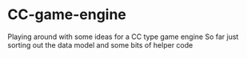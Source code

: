 # CC-game-engine
Playing around with some ideas for a CC type game engine
So far just sorting out the data model and some bits of helper code


